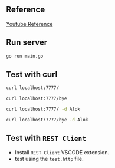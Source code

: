 ## Reference
[Youtube Reference](https://www.youtube.com/watch?v=VzBGi_n65iU&list=PLmD8u-IFdreyh6EUfevBcbiuCKzFk0EW_&index=1)

## Run server
```bash
go run main.go
```
## Test with curl
```bash
curl localhost:7777/
```

```bash
curl localhost:7777/bye
```

```bash
curl localhost:7777/ -d Alok
```
```bash
curl localhost:7777/bye -d Alok
````

## Test with ```REST Client```
- Install ```REST Client``` VSCODE extension.
- test using the ```test.http``` file.